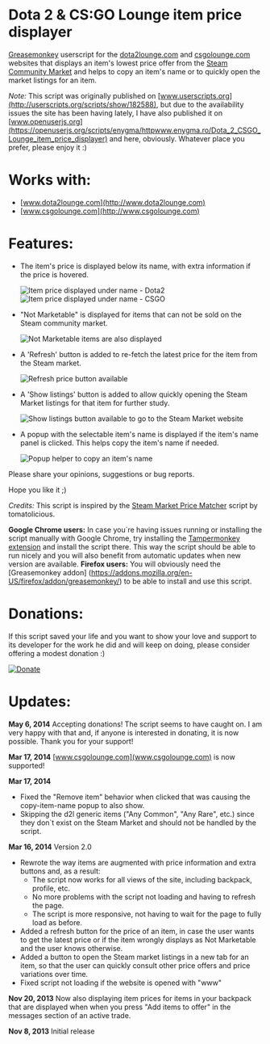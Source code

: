 Dota 2 & CS:GO Lounge item price displayer
===================

<a href="https://addons.mozilla.org/en-US/firefox/addon/greasemonkey/">Greasemonkey</a> userscript for the <a href="http://dota2lounge.com">dota2lounge.com</a> and <a href="http://csgolounge.com">csgolounge.com</a> websites that displays an item's lowest price offer from the <a href="http://steamcommunity.com/market/">Steam Community Market</a> and helps to copy an item's name or to quickly open the market listings for an item.

_Note:_ This script was originally published on [www.userscripts.org](http://userscripts.org/scripts/show/182588), but due to the availability issues the site has been having lately, I have also published it on [www.openuserjs.org](https://openuserjs.org/scripts/enygma/httpwww.enygma.ro/Dota_2_CSGO_Lounge_item_price_displayer) and here, obviously. Whatever place you prefer, please enjoy it :)

# Works with:
* [www.dota2lounge.com](http://www.dota2lounge.com)
* [www.csgolounge.com](http://www.csgolounge.com)

# Features:
* The item's price is displayed below its name, with extra information if the price is hovered.

   ![Item price displayed under name - Dota2](http://i.imgur.com/tAZCMMO.png)
   ![Item price displayed under name - CSGO](http://i.imgur.com/ASY5wzF.png)
* "Not Marketable" is displayed for items that can not be sold on the Steam community market.

   ![Not Marketable items are also displayed](http://i.imgur.com/r0AFm4q.png)
* A 'Refresh' button is added to re-fetch the latest price for the item from the Steam market.

   ![Refresh price button available](http://i.imgur.com/8TumkIN.png)
* A 'Show listings' button is added to allow quickly opening the Steam Market listings for that item for further study.

   ![Show listings button available to go to the Steam Market website](http://i.imgur.com/WSUpBbD.png)
* A popup with the selectable item's name is displayed if the item's name panel is clicked. This helps copy the item's name if needed.

   ![Popup helper to copy an item's name](http://i.imgur.com/sFQXBgH.png)

Please share your opinions, suggestions or bug reports.

Hope you like it ;)

_Credits:_ This script is inspired by the [Steam Market Price Matcher](http://userscripts.org/scripts/show/154071) script by tomatolicious.

**Google Chrome users:** In case you`re having issues running or installing the script manually with Google Chrome, try installing the [Tampermonkey extension](https://chrome.google.com/webstore/detail/tampermonkey/dhdgffkkebhmkfjojejmpbldmpobfkfo) and install the script there. This way the script should be able to run nicely and you will also benefit from automatic updates when new version are available.
**Firefox users:** You will obviously need the [Greasemonkey addon] (https://addons.mozilla.org/en-US/firefox/addon/greasemonkey/) to be able to install and use this script.

# Donations:
If this script saved your life and you want to show your love and support to its developer for the work he did and will keep on doing, please consider offering a modest donation :)

[![Donate](https://www.paypalobjects.com/en_US/i/btn/btn_donateCC_LG.gif)](https://www.paypal.com/cgi-bin/webscr?cmd=_donations&amp;business=YE37DBVW7UBDE&amp;lc=RO&amp;item_name=Dota%202%20%26%20CSGO%20Lounge%20item%20price%20displayer&amp;item_number=lounge%2ditem%2dprice%2ddisplayer&amp;currency_code=EUR&amp;bn=PP%2dDonationsBF%3abtn_donateCC_LG%2egif%3aNonHosted)

# Updates:

**May 6, 2014**
Accepting donations! The script seems to have caught on. I am very happy with that and, if anyone is interested in donating, it is now possible. Thank you for your support!

**Mar 17, 2014**
[www.csgolounge.com](www.csgolounge.com) is now supported!

**Mar 17, 2014**
* Fixed the "Remove item" behavior when clicked that was causing the copy-item-name popup to also show.
* Skipping the d2l generic items ("Any Common", "Any Rare", etc.) since they don`t exist on the Steam Market and should not be handled by the script.

**Mar 16, 2014**
Version 2.0
* Rewrote the way items are augmented with price information and extra buttons and, as a result:
  * The script now works for all views of the site, including backpack, profile, etc.
  * No more problems with the script not loading and having to refresh the page.
  * The script is more responsive, not having to wait for the page to fully load as before.
* Added a refresh button for the price of an item, in case the user wants to get the latest price or if the item wrongly displays as Not Marketable and the user knows otherwise.
* Added a button to open the Steam market listings in a new tab for an item, so that the user can quickly consult other price offers and price variations over time.
* Fixed script not loading if the website is opened with "www"

**Nov 20, 2013**
Now also displaying item prices for items in your backpack that are displayed when when you press "Add items to offer" in the messages section of an active trade.

**Nov 8, 2013**
Initial release
